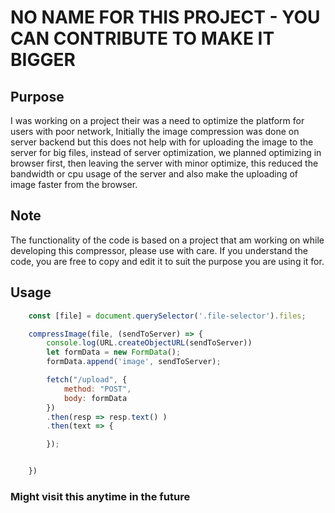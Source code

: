 # NO NAME FOR THIS PROJECT - YOU CAN CONTRIBUTE TO MAKE IT BIGGER

## Purpose

I was working on a project their was a need to optimize the platform for users with poor network,
Initially the image compression was done on server backend but this does not help with for uploading the image to the server for big files, instead of server optimization, we planned optimizing in browser first, then leaving the server with minor optimize, this reduced the bandwidth or cpu usage of the server and also make the uploading of image faster from the browser.

## Note

The functionality of the code is based on a project that am working on while developing this compressor, please use with care. If you understand the code, you are free to copy and edit it to suit the purpose you are using it for.

## Usage

```js
    const [file] = document.querySelector('.file-selector').files;

    compressImage(file, (sendToServer) => {
        console.log(URL.createObjectURL(sendToServer))
        let formData = new FormData();
        formData.append('image', sendToServer);

        fetch("/upload", {
            method: "POST",
            body: formData
        })
        .then(resp => resp.text() )
        .then(text => {

        });


    })

```

### Might visit this anytime in the future